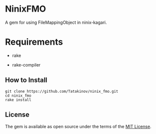 # NinixFMO

A gem for using FileMappingObject in ninix-kagari.

# Requirements

- rake

- rake-compiler

## How to Install

```
git clone https://github.com/Tatakinov/ninix_fmo.git
cd ninix_fmo
rake install
```

## License

The gem is available as open source under the terms of the [MIT License](https://opensource.org/licenses/MIT).

